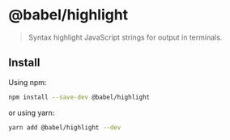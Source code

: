 # @babel/highlight

> Syntax highlight JavaScript strings for output in terminals.



## Install

Using npm:

```sh
npm install --save-dev @babel/highlight
```

or using yarn:

```sh
yarn add @babel/highlight --dev
```
